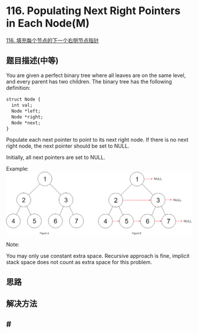 # 116. Populating Next Right Pointers in Each Node\(M\)

[116. 填充每个节点的下一个右侧节点指针](https://leetcode-cn.com/problems/populating-next-right-pointers-in-each-node/)

## 题目描述\(中等\)

You are given a perfect binary tree where all leaves are on the same level, and every parent has two children. The binary tree has the following definition:
```
struct Node {  
  int val;  
  Node *left;  
  Node *right;  
  Node *next;  
}
```
Populate each next pointer to point to its next right node. If there is no next right node, the next pointer should be set to NULL.

Initially, all next pointers are set to NULL.


Example:
![](/assets/101-200/116-p-1.png)


Note:

You may only use constant extra space.
Recursive approach is fine, implicit stack space does not count as extra space for this problem.

## 思路

## 解决方法

## \#



